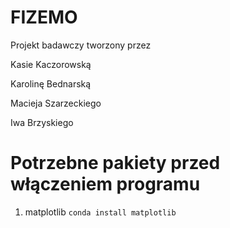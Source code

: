 # FIZEMO

Projekt badawczy tworzony przez 

  Kasie Kaczorowską

  Karolinę Bednarską

  Macieja Szarzeckiego 

  Iwa Brzyskiego
  

# Potrzebne pakiety przed włączeniem programu
 1. matplotlib
  `conda install matplotlib`